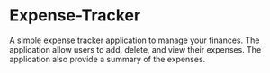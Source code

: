 # Expense-Tracker
A simple expense tracker application to manage your finances. The application allow users to add, delete, and view their expenses. The application also provide a summary of the expenses.
